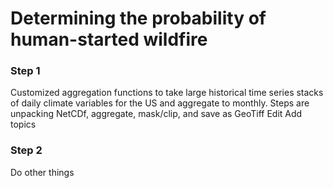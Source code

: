 # Determining the probability of human-started wildfire

### Step 1
Customized aggregation functions to take large historical time series stacks of daily climate variables for the US and aggregate to monthly. Steps are unpacking NetCDf, aggregate, mask/clip, and save as GeoTiff Edit Add topics

### Step 2
Do other things
